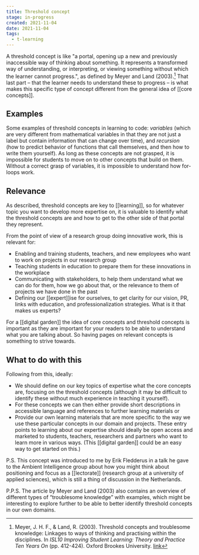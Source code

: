 ```yaml
---
title: Threshold concept
stage: in-progress
created: 2021-11-04
date: 2021-11-04
tags:
  - t-learning 
---
```


A threshold concept is like "a portal, opening up a new and previously inaccessible way of thinking about something. It represents a transformed way of understanding, or interpreting, or viewing something without which the learner cannot progress.", as defined by Meyer and Land (2003).[^1] That last part – that the learner needs to understand these to progress – is what makes this specific type of concept different from the general idea of [[core concepts]]. 

## Examples

Some examples of threshold concepts in learning to code: *variables* (which are very different from mathematical variables in that they are not just a label but contain information that can change over time), and *recursion* (how to predict behavior of functions that call themselves, and then how to write them yourself). As long as these concepts are not grasped, it is impossible for students to move on to other concepts that build on them. Without a correct grasp of variables, it is impossible to understand how for-loops work. 

## Relevance
As described, threshold concepts are key to [[learning]], so for whatever topic you want to develop more expertise on, it is valuable to identify what the threshold concepts are and how to get to the other side of that portal they represent. 

From the point of view of a research group doing innovative work, this is relevant for:
- Enabling and training students, teachers, and new employees who want to work on projects in our research group
- Teaching students in education to prepare them for these innovations in the workplace 
- Communicating with stakeholders, to help them understand what we can do for them, how we go about that, or the relevance to them of projects we have done in the past
- Defining our [[expert]]ise for ourselves, to get clarity for our vision, PR, links with education, and professionalization strategies. What is it that makes us experts?

For a [[digital garden]] the idea of core concepts and threshold concepts is important as they are important for your readers to be able to understand what you are talking about. So having pages on relevant concepts is something to strive towards.

## What to do with this
Following from this, ideally: 
- We should define on our key topics of expertise what the core concepts are, focusing on the threshold concepts (although it may be difficult to identify these without much experience in teaching it yourself). 
- For these concepts we can then either provide short descriptions in accessible language and references to further learning materials or 
- Provide our own learning materials that are more specific to the way we use these particular concepts in our domain and projects. These entry points to learning about our expertise should ideally be open access and marketed to students, teachers, researchers and partners who want to learn more in various ways. (This [[digital garden]] could be an easy way to get started on this.)

P.S. This concept was introduced to me by Erik Fledderus in a talk he gave to the Ambient Intelligence group about how you might think about positioning and focus as a [[lectorate]] (research group at a university of applied sciences), which is still a thing of discussion in the Netherlands.

P.P.S. The article by Meyer and Land (2003) also contains an overview of different types of “troublesome knowledge” with examples, which might be interesting to explore further to be able to better identify threshold concepts in our own domains.

[^1]: Meyer, J. H. F., & Land, R. (2003). Threshold concepts and troublesome knowledge: Linkages to ways of thinking and practising within the disciplines. In _ISL10 Improving Student Learning: Theory and Practice Ten Years On_ (pp. 412-424). Oxford Brookes University. [link](https://citeseerx.ist.psu.edu/viewdoc/download?doi=10.1.1.476.3389&rep=rep1&type=pdf) 